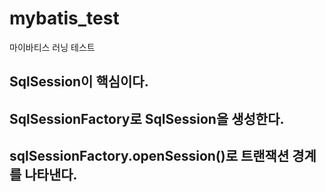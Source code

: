 # mybatis_test
마이바티스 러닝 테스트

## SqlSession이 핵심이다.
## SqlSessionFactory로 SqlSession을 생성한다.
## sqlSessionFactory.openSession()로 트랜잭션 경계를 나타낸다.